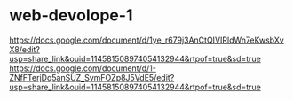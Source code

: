 # web-devolope-1

https://docs.google.com/document/d/1ye_r679j3AnCtQIVIRldWn7eKwsbXvX8/edit?usp=share_link&ouid=114581508974054132944&rtpof=true&sd=true
https://docs.google.com/document/d/1-ZNfFTerjDq5anSUZ_SvmFOZp8J5VdE5/edit?usp=share_link&ouid=114581508974054132944&rtpof=true&sd=true